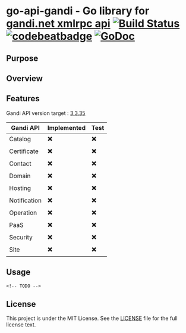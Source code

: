 go-api-gandi - Go library for [gandi.net xmlrpc api](http://doc.rpc.gandi.net/) [![Build Status](https://travis-ci.org/Herve-M/go-api-gandi.svg?branch=master)](https://travis-ci.org/Herve-M/go-api-gandi) [![codebeatbadge](https://codebeat.co/badges/dcb2b81b-46c7-4e92-99b1-0963916b44b5)](https://codebeat.co/projects/github-com-herve-m-go-api-gandi) [![GoDoc](https://godoc.org/github.com/Herve-M/go-api-gandi?status.svg)](https://godoc.org/github.com/Herve-M/go-api-gandi)
============

## Purpose

## Overview

## Features

Gandi API version target : [3.3.35](http://doc.rpc.gandi.net/changelog/changelog-3.3.35.html)

Gandi API | Implemented | Test |
--------- | ----------- |----- |
Catalog | :heavy_multiplication_x: | :heavy_multiplication_x:
Certificate | :heavy_multiplication_x: | :heavy_multiplication_x:
Contact | :heavy_multiplication_x: | :heavy_multiplication_x:
Domain | :heavy_multiplication_x: | :heavy_multiplication_x:
Hosting | :heavy_multiplication_x: | :heavy_multiplication_x:
Notification | :heavy_multiplication_x: | :heavy_multiplication_x:
Operation | :heavy_multiplication_x: | :heavy_multiplication_x:
PaaS | :heavy_multiplication_x: | :heavy_multiplication_x:
Security | :heavy_multiplication_x: | :heavy_multiplication_x:
Site | :heavy_multiplication_x: | :heavy_multiplication_x:

## Usage

```
<!-- TODO -->
```

## License

This project is under the MIT License. See the [LICENSE](https://github.com/Herve-M/go-api-gandi/blob/master/LICENSE) file for the full license text.
